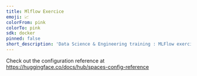 ```yaml
---
title: Mlflow Exercice
emoji: 📈
colorFrom: pink
colorTo: pink
sdk: docker
pinned: false
short_description: 'Data Science & Engineering training : MLFlow exercice'
---
```


Check out the configuration reference at https://huggingface.co/docs/hub/spaces-config-reference
